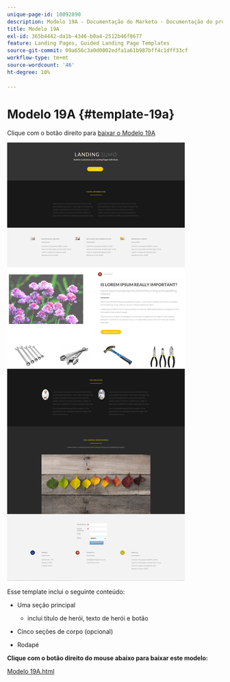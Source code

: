 ```yaml
---
unique-page-id: 10092890
description: Modelo 19A - Documentação do Marketo - Documentação do produto
title: Modelo 19A
exl-id: 365b4442-da1b-4346-b0a4-2512b46f8677
feature: Landing Pages, Guided Landing Page Templates
source-git-commit: 09a656c3a0d0002edfa1a61b987bff4c1dff33cf
workflow-type: tm+mt
source-wordcount: '46'
ht-degree: 10%

---
```


# Modelo 19A {#template-19a}

Clique com o botão direito para [baixar o Modelo 19A](https://experienceleague.adobe.com/landing/marketo/lp-templates/template-19a.html?lang=pt-BR)

![](assets/image2015-9-16-16-3a46-3a31.png)

Esse template inclui o seguinte conteúdo:

* Uma seção principal

   * inclui título de herói, texto de herói e botão

* Cinco seções de corpo (opcional)
* Rodapé

**Clique com o botão direito do mouse abaixo para baixar este modelo:**

[Modelo 19A.html](https://experienceleague.adobe.com/landing/marketo/lp-templates/template-19a.html?lang=pt-BR)
